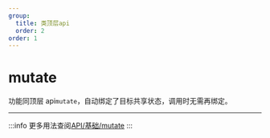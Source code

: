 ```yaml
---
group:
  title: 类顶层api
  order: 2
order: 1
---
```


# mutate

功能同顶层 api`mutate`，自动绑定了目标共享状态，调用时无需再绑定。

---

:::info
更多用法查阅[API/基础/mutate](/api/base/mutate)
:::
